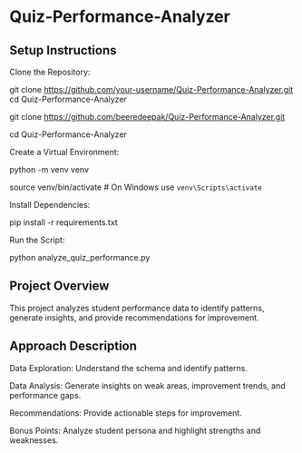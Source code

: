 # Quiz-Performance-Analyzer

## Setup Instructions
Clone the Repository:

git clone https://github.com/your-username/Quiz-Performance-Analyzer.git
cd Quiz-Performance-Analyzer


git clone https://github.com/beeredeepak/Quiz-Performance-Analyzer.git

cd Quiz-Performance-Analyzer

Create a Virtual Environment:

python -m venv venv

source venv/bin/activate  # On Windows use `venv\Scripts\activate`

Install Dependencies:

pip install -r requirements.txt

Run the Script:

python analyze_quiz_performance.py

## Project Overview
This project analyzes student performance data to identify patterns, generate insights, and provide recommendations for improvement.

## Approach Description
Data Exploration: Understand the schema and identify patterns.  

Data Analysis: Generate insights on weak areas, improvement trends, and performance gaps.

Recommendations: Provide actionable steps for improvement.  

Bonus Points: Analyze student persona and highlight strengths and weaknesses.

